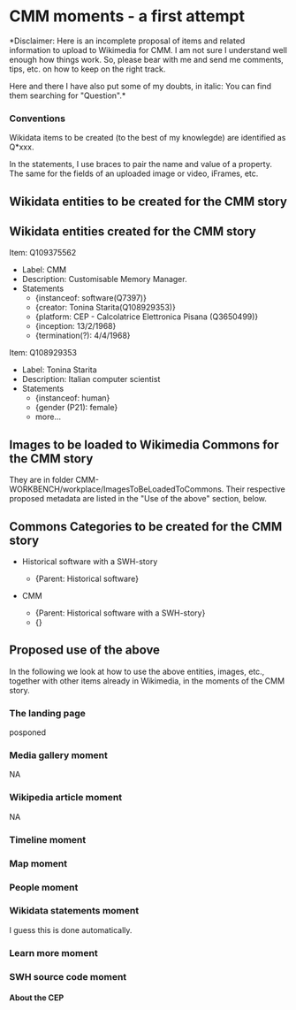 # CMM moments - a first attempt

*Disclaimer: Here is an incomplete proposal of items and related information to upload to Wikimedia for CMM. I am not sure I understand well enough how things work. So, please bear with me and send me comments, tips, etc. on how to keep on the right track.

Here and there I have also put some of my doubts, in italic: You can find them searching for "Question".*

### Conventions

Wikidata items to be created (to the best of my knowlegde) are identified as Q*xxx.

In the statements, I use braces to pair the name and value of a property. The same for the fields of an uploaded image or video, iFrames, etc.

## Wikidata entities to be created for the CMM story

## Wikidata entities created for the CMM story

Item: Q109375562
* Label: CMM
* Description: Customisable Memory Manager.
* Statements
     * {instanceof: software(Q7397)}
     * {creator: Tonina Starita(Q108929353)}
     * {platform: CEP - Calcolatrice Elettronica Pisana (Q3650499)}
     * {inception: 13/2/1968}
     * {termination(?): 4/4/1968}

Item: Q108929353
* Label: Tonina Starita
* Description: Italian computer scientist
* Statements
     * {instanceof: human}
     * {gender (P21): female}
     * more...

## Images to be loaded to Wikimedia Commons for the CMM story

They are in folder CMM-WORKBENCH/workplace/ImagesToBeLoadedToCommons. Their respective proposed metadata are listed in the "Use of the above" section, below. 

## Commons Categories to be created for the CMM story
* Historical software with a SWH-story
     * {Parent: Historical software}

* CMM
     * {Parent: Historical software with a SWH-story}
     * {}

## Proposed use of the above

In the following we look at how to use the above entities, images, etc., together with other items already in Wikimedia, in the moments of the CMM story.

### The landing page

posponed

### Media gallery moment 

NA

### Wikipedia article moment

NA

### Timeline moment

### Map moment

### People moment

### Wikidata statements moment
I guess this is done automatically.

### Learn more moment

### SWH source code moment

#### About the CEP
